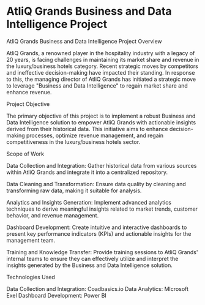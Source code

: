 # AtliQ Grands Business and Data Intelligence Project
AtliQ Grands Business and Data Intelligence Project
Overview

AtliQ Grands, a renowned player in the hospitality industry with a legacy of 20 years, is facing challenges in maintaining its market share and revenue in the luxury/business hotels category. Recent strategic moves by competitors and ineffective decision-making have impacted their standing. In response to this, the managing director of AtliQ Grands has initiated a strategic move to leverage "Business and Data Intelligence" to regain market share and enhance revenue.

Project Objective

The primary objective of this project is to implement a robust Business and Data Intelligence solution to empower AtliQ Grands with actionable insights derived from their historical data. This initiative aims to enhance decision-making processes, optimize revenue management, and regain competitiveness in the luxury/business hotels sector.

Scope of Work

Data Collection and Integration: Gather historical data from various sources within AtliQ Grands and integrate it into a centralized repository.

Data Cleaning and Transformation: Ensure data quality by cleaning and transforming raw data, making it suitable for analysis.

Analytics and Insights Generation: Implement advanced analytics techniques to derive meaningful insights related to market trends, customer behavior, and revenue management.

Dashboard Development: Create intuitive and interactive dashboards to present key performance indicators (KPIs) and actionable insights for the management team.

Training and Knowledge Transfer: Provide training sessions to AtliQ Grands' internal teams to ensure they can effectively utilize and interpret the insights generated by the Business and Data Intelligence solution.

Technologies Used

Data Collection and Integration: Coadbasics.io
Data Analytics: MIcrosoft Exel
Dashboard Development: Power BI






